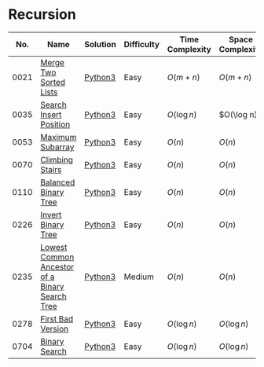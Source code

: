 # Recursion

| No.  | Name  | Solution | Difficulty | Time Complexity | Space Complexity |
| --- | --- | --- | --- | --- | --- |
| 0021 | [Merge Two Sorted Lists](https://leetcode.com/problems/merge-two-sorted-lists/) | [Python3](hhttps://leetcode.com/problems/merge-two-sorted-lists/solutions/4022871/merge-two-sorted-lists-python-easy-explanations/) | Easy | $O(m + n)$ | $O(m + n)$ |
| 0035 | [Search Insert Position](https://leetcode.com/problems/search-insert-position/) | [Python3](https://leetcode.com/problems/search-insert-position/solutions/4153027/search-insert-position-python-easy-explanations/) | Easy | $O(\log n)$ | $O(\log n) |
| 0053 | [Maximum Subarray](https://leetcode.com/problems/maximum-subarray/) | [Python3](https://leetcode.com/problems/maximum-subarray/solutions/4047524/maximum-subarray-python-easy-explanations/) | Easy | $O(n)$ | $O(n)$ |
| 0070 | [Climbing Stairs](https://leetcode.com/problems/climbing-stairs/) | [Python3](https://leetcode.com/problems/climbing-stairs/solutions/4181234/climbing-stairs-python-easy-explanations/) | Easy | $O(n)$ | $O(n)$ |
| 0110 | [Balanced Binary Tree](https://leetcode.com/problems/balanced-binary-tree/) | [Python3](https://leetcode.com/problems/balanced-binary-tree/solutions/4100117/balanced-binary-tree-python-easy-explanations/) | Easy | $O(n)$ | $O(n)$ |
| 0226 | [Invert Binary Tree](https://leetcode.com/problems/invert-binary-tree/solutions/4070774/invert-binary-tree-python-easy-explanations/) | [Python3](https://leetcode.com/problems/invert-binary-tree/solutions/4070774/invert-binary-tree-python-easy-explanations/) | Easy | $O(n)$ | $O(n)$ |
| 0235 | [Lowest Common Ancestor of a Binary Search Tree](https://leetcode.com/problems/lowest-common-ancestor-of-a-binary-search-tree/) | [Python3](https://leetcode.com/problems/lowest-common-ancestor-of-a-binary-search-tree/solutions/4099505/lowest-common-ancestor-of-a-binary-search-tree-python-easy-explanations/) | Medium | $O(n)$ | $O(n)$ |
| 0278 | [First Bad Version](https://leetcode.com/problems/first-bad-version/) | [Python3](https://leetcode.com/problems/first-bad-version/solutions/4175412/first-bad-version-python-easy-explanations/) | Easy | $O(\log n)$ | $O(\log n)$ |
| 0704 | [Binary Search](https://leetcode.com/problems/binary-search/) | [Python3](https://leetcode.com/problems/binary-search/solutions/4074950/binary-search-python-easy-explanations/) | Easy | $O(\log n)$ | $O(\log n)$ |
